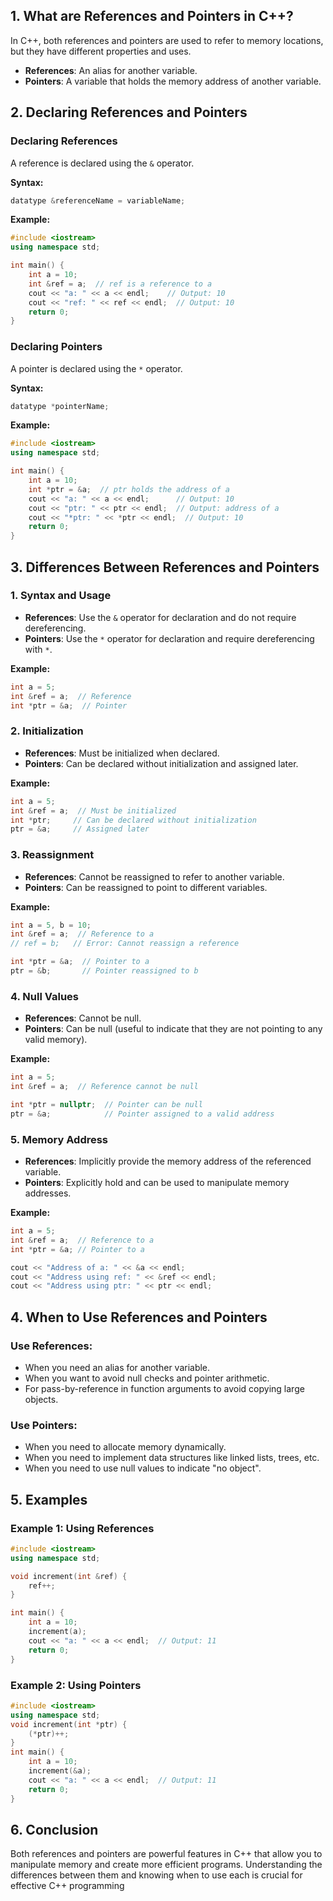 ## 1. What are References and Pointers in C++?

In C++, both references and pointers are used to refer to memory locations, but they have different properties and uses. 

- **References**: An alias for another variable.
- **Pointers**: A variable that holds the memory address of another variable.



## 2. Declaring References and Pointers

### Declaring References

A reference is declared using the `&` operator.

**Syntax:**

```cpp
datatype &referenceName = variableName;
```

**Example:**

```cpp
#include <iostream>
using namespace std;

int main() {
    int a = 10;
    int &ref = a;  // ref is a reference to a
    cout << "a: " << a << endl;    // Output: 10
    cout << "ref: " << ref << endl;  // Output: 10
    return 0;
}
```

### Declaring Pointers

A pointer is declared using the `*` operator.

**Syntax:**

```cpp
datatype *pointerName;
```

**Example:**

```cpp
#include <iostream>
using namespace std;

int main() {
    int a = 10;
    int *ptr = &a;  // ptr holds the address of a
    cout << "a: " << a << endl;      // Output: 10
    cout << "ptr: " << ptr << endl;  // Output: address of a
    cout << "*ptr: " << *ptr << endl;  // Output: 10
    return 0;
}
```

## 3. Differences Between References and Pointers

### 1. Syntax and Usage

- **References**: Use the `&` operator for declaration and do not require dereferencing.
- **Pointers**: Use the `*` operator for declaration and require dereferencing with `*`.

**Example:**

```cpp
int a = 5;
int &ref = a;  // Reference
int *ptr = &a;  // Pointer
```

### 2. Initialization

- **References**: Must be initialized when declared.
- **Pointers**: Can be declared without initialization and assigned later.

**Example:**

```cpp
int a = 5;
int &ref = a;  // Must be initialized
int *ptr;     // Can be declared without initialization
ptr = &a;     // Assigned later
```

### 3. Reassignment

- **References**: Cannot be reassigned to refer to another variable.
- **Pointers**: Can be reassigned to point to different variables.

**Example:**

```cpp
int a = 5, b = 10;
int &ref = a;  // Reference to a
// ref = b;   // Error: Cannot reassign a reference

int *ptr = &a;  // Pointer to a
ptr = &b;       // Pointer reassigned to b
```

### 4. Null Values

- **References**: Cannot be null.
- **Pointers**: Can be null (useful to indicate that they are not pointing to any valid memory).

**Example:**

```cpp
int a = 5;
int &ref = a;  // Reference cannot be null

int *ptr = nullptr;  // Pointer can be null
ptr = &a;            // Pointer assigned to a valid address
```

### 5. Memory Address

- **References**: Implicitly provide the memory address of the referenced variable.
- **Pointers**: Explicitly hold and can be used to manipulate memory addresses.

**Example:**

```cpp
int a = 5;
int &ref = a;  // Reference to a
int *ptr = &a; // Pointer to a

cout << "Address of a: " << &a << endl;
cout << "Address using ref: " << &ref << endl;
cout << "Address using ptr: " << ptr << endl;
```

## 4. When to Use References and Pointers

### Use References:
- When you need an alias for another variable.
- When you want to avoid null checks and pointer arithmetic.
- For pass-by-reference in function arguments to avoid copying large objects.

### Use Pointers:
- When you need to allocate memory dynamically.
- When you need to implement data structures like linked lists, trees, etc.
- When you need to use null values to indicate "no object".

## 5. Examples

### Example 1: Using References

```cpp
#include <iostream>
using namespace std;

void increment(int &ref) {
    ref++;
}

int main() {
    int a = 10;
    increment(a);
    cout << "a: " << a << endl;  // Output: 11
    return 0;
}
```
### Example 2: Using Pointers
```cpp
#include <iostream>
using namespace std;
void increment(int *ptr) {
    (*ptr)++;
}
int main() {
    int a = 10;
    increment(&a);
    cout << "a: " << a << endl;  // Output: 11
    return 0;
}
```

## 6. Conclusion

Both references and pointers are powerful features in C++ that allow you to manipulate memory and create more efficient programs. Understanding the differences between them and knowing when to use each is crucial for effective C++ programming
